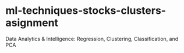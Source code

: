 # ml-techniques-stocks-clusters-asignment
Data Analytics & Intelligence: Regression, Clustering, Classification, and PCA
